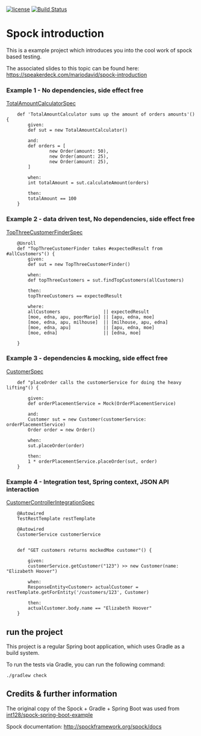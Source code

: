 [![license](https://img.shields.io/badge/license-Apache%20License%202.0-blue.svg?style=flat)](http://www.apache.org/licenses/LICENSE-2.0)
[![Build Status](https://travis-ci.org/mariodavid/spock-introduction.svg?branch=master)](https://travis-ci.org/mariodavid/spock-introduction)

# Spock introduction

This is a example project which introduces you into the cool work of spock based testing.

The associated slides to this topic can be found here: https://speakerdeck.com/mariodavid/spock-introduction

### Example 1 - No dependencies, side effect free

[TotalAmountCalculatorSpec](https://github.com/mariodavid/spock-introduction/blob/master/src/test/groovy/com/rtcab/spock/introduction/example1/TotalAmountCalculatorSpec.groovy)

```
    def 'TotalAmountCalculator sums up the amount of orders amounts'() {
        given:
        def sut = new TotalAmountCalculator()

        and:
        def orders = [
                new Order(amount: 50),
                new Order(amount: 25),
                new Order(amount: 25),
        ]

        when:
        int totalAmount = sut.calculateAmount(orders)

        then:
        totalAmount == 100
    }
```

### Example 2 - data driven test, No dependencies, side effect free

[TopThreeCustomerFinderSpec](https://github.com/mariodavid/spock-introduction/blob/master/src/test/groovy/com/rtcab/spock/introduction/example2/TopThreeCustomerFinderSpec.groovy)

```
    @Unroll
    def "TopThreeCustomerFinder takes #expectedResult from #allCustomers"() {
        given:
        def sut = new TopThreeCustomerFinder()

        when:
        def topThreeCustomers = sut.findTopCustomers(allCustomers)

        then:
        topThreeCustomers == expectedResult

        where:
        allCustomers                || expectedResult
        [moe, edna, apu, poorMario] || [apu, edna, moe]
        [moe, edna, apu, milhouse]  || [milhouse, apu, edna]
        [moe, edna, apu]            || [apu, edna, moe]
        [moe, edna]                 || [edna, moe]

    }
```


### Example 3 - dependencies & mocking, side effect free

[CustomerSpec](https://github.com/mariodavid/spock-introduction/blob/master/src/test/groovy/com/rtcab/spock/introduction/example3/CustomerSpec.groovy)

```
    def "placeOrder calls the customerService for doing the heavy lifting"() {

        given:
        def orderPlacementService = Mock(OrderPlacementService)

        and:
        Customer sut = new Customer(customerService: orderPlacementService)
        Order order = new Order()

        when:
        sut.placeOrder(order)

        then:
        1 * orderPlacementService.placeOrder(sut, order)
    }
```


### Example 4 - Integration test, Spring context, JSON API interaction

[CustomerControllerIntegrationSpec](https://github.com/mariodavid/spock-introduction/blob/master/src/test/groovy/com/rtcab/spock/introduction/example4/CustomerControllerIntegrationSpec.groovy)

```
    @Autowired
    TestRestTemplate restTemplate

    @Autowired
    CustomerService customerService


    def "GET customers returns mockedMoe customer"() {

        given:
        customerService.getCustomer("123") >> new Customer(name: "Elizabeth Hoover")

        when:
        ResponseEntity<Customer> actualCustomer = restTemplate.getForEntity('/customers/123', Customer)

        then:
        actualCustomer.body.name == "Elizabeth Hoover"
    }
```


## run the project

This project is a regular Spring boot application, which uses Gradle as a build system.

To run the tests via Gradle, you can run the following command:

`./gradlew check`



## Credits & further information

The original copy of the Spock + Gradle + Spring Boot was used from [int128/spock-spring-boot-example](https://github.com/int128/spock-spring-boot-example)

Spock documentation: http://spockframework.org/spock/docs

